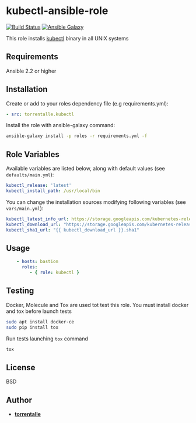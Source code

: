 kubectl-ansible-role
=========
[![Build Status](https://travis-ci.org/torrentalle/kubectl-ansible-role.svg?branch=master)](https://travis-ci.org/torrentalle/kubectl-ansible-role)
[![Ansible Galaxy](https://img.shields.io/badge/galaxy-torrentalle.kubectl-blue.svg)](https://galaxy.ansible.com/torrentalle/kubectl-ansible-role)

This role installs [kubectl](https://kubernetes.io/docs/tasks/tools/install-kubectl/) binary in all UNIX systems

Requirements
--------------
Ansible 2.2 or higher


Installation
--------------

Create or add to your roles dependency file (e.g requirements.yml):

```yml
- src: torrentalle.kubectl
```

Install the role with ansible-galaxy command:

```sh
ansible-galaxy install -p roles -r requirements.yml -f
```

Role Variables
--------------
Available variables are listed below, along with default values (see `defaults/main.yml`):

```yml
kubectl_release: 'latest'
kubectl_install_path: /usr/local/bin
```

You can change the installation sources modifying following variables (see `vars/main.yml`):

```yml
kubectl_latest_info_url: https://storage.googleapis.com/kubernetes-release/release/stable.txt
kubectl_download_url: "https://storage.googleapis.com/kubernetes-release/release/{{ kubectl_release }}/bin/{{ ansible_system | lower }}/amd64/kubectl"
kubectl_sha1_url: "{{ kubectl_download_url }}.sha1"
```

Usage
----------------

```yml
    - hosts: bastion
      roles:
         - { role: kubectl }
```

Testing
------------------

Docker, Molecule and Tox are used tot test this role.
You must install docker and tox before launch tests

```bash
sudo apt install docker-ce
sudo pip install tox
```

Run tests launching `tox` command

```bash
tox
```

License
-------

BSD

Author
------------------
 * **[torrentalle](https://github.com/torrentalle)**
